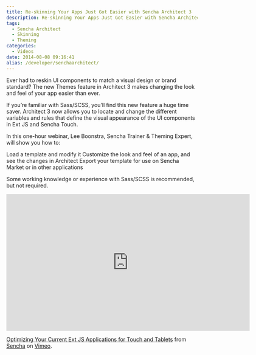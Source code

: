 ```yaml
---
title: Re-skinning Your Apps Just Got Easier with Sencha Architect 3
description: Re-skinning Your Apps Just Got Easier with Sencha Architect 3
tags:
  - Sencha Architect
  - Skinning
  - Theming
categories:
  - Videos
date: 2014-08-08 09:16:41
alias: /developer/senchaarchitect/
---
```


Ever had to reskin UI components to match a visual design or brand standard? The new Themes feature in Architect 3 makes changing the look and feel of your app easier than ever.
<!--more-->

If you’re familiar with Sass/SCSS, you’ll find this new feature a huge time saver. Architect 3 now allows you to locate and change the different variables and rules that define the visual appearance of the UI components in Ext JS and Sencha Touch.

In this one-hour webinar, Lee Boonstra, Sencha Trainer & Theming Expert, will show you how to:

Load a template and modify it
Customize the look and feel of an app, and see the changes in Architect
Export your template for use on Sencha Market or in other applications

Some working knowledge or experience with Sass/SCSS is recommended, but not required.

<iframe src="https://player.vimeo.com/video/107524499" width="640" height="360" frameborder="0" webkitallowfullscreen mozallowfullscreen allowfullscreen></iframe>
<p><a href="https://vimeo.com/107524499">Optimizing Your Current Ext JS Applications for Touch and Tablets</a> from <a href="https://vimeo.com/sencha">Sencha</a> on <a href="https://vimeo.com">Vimeo</a>.</p>